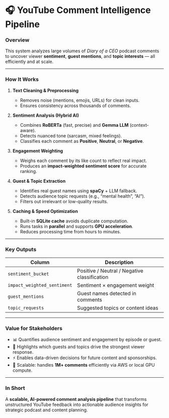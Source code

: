# 🎧 YouTube Comment Intelligence Pipeline

### **Overview**
This system analyzes large volumes of *Diary of a CEO* podcast comments to uncover viewer **sentiment**, **guest mentions**, and **topic interests** — all efficiently and at scale.

---

### **How It Works**

1. **Text Cleaning & Preprocessing**  
   - Removes noise (mentions, emojis, URLs) for clean inputs.  
   - Ensures consistency across thousands of comments.

2. **Sentiment Analysis (Hybrid AI)**  
   - Combines **RoBERTa** (fast, precise) and **Gemma LLM** (context-aware).  
   - Detects nuanced tone (sarcasm, mixed feelings).  
   - Classifies each comment as **Positive**, **Neutral**, or **Negative**.

3. **Engagement Weighting**  
   - Weighs each comment by its like count to reflect real impact.  
   - Produces an **impact-weighted sentiment score** for accurate ranking.

4. **Guest & Topic Extraction**  
   - Identifies real guest names using **spaCy** + LLM fallback.  
   - Detects audience topic requests (e.g., “mental health”, “AI”).  
   - Filters out irrelevant or low-quality results.

5. **Caching & Speed Optimization**  
   - Built-in **SQLite cache** avoids duplicate computation.  
   - Runs tasks in **parallel** and supports **GPU acceleration**.  
   - Reduces processing time from hours to minutes.

---

### **Key Outputs**

| Column | Description |
|---------|-------------|
| `sentiment_bucket` | Positive / Neutral / Negative classification |
| `impact_weighted_sentiment` | Sentiment × engagement weight |
| `guest_mentions` | Guest names detected in comments |
| `topic_requests` | Suggested topics or content ideas |

---

### **Value for Stakeholders**

- 📊 Quantifies audience sentiment and engagement by episode or guest.  
- 🎯 Highlights which guests and topics drive the strongest viewer response.  
- ⚡ Enables data-driven decisions for future content and sponsorships.  
- 💾 Scalable: handles **1M+ comments** efficiently via AWS or local GPU compute.

---

### **In Short**
A **scalable, AI-powered comment analysis pipeline** that transforms unstructured YouTube feedback into actionable audience insights for strategic podcast and content planning.
